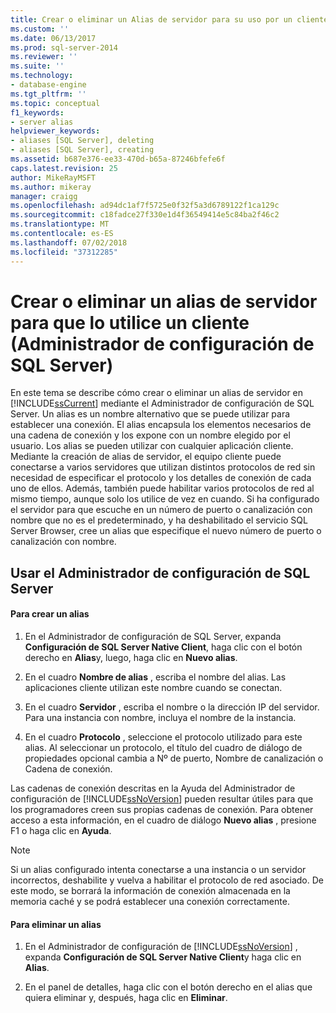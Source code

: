 ```yaml
---
title: Crear o eliminar un Alias de servidor para su uso por un cliente (Administrador de configuración de SQL Server) | Microsoft Docs
ms.custom: ''
ms.date: 06/13/2017
ms.prod: sql-server-2014
ms.reviewer: ''
ms.suite: ''
ms.technology:
- database-engine
ms.tgt_pltfrm: ''
ms.topic: conceptual
f1_keywords:
- server alias
helpviewer_keywords:
- aliases [SQL Server], deleting
- aliases [SQL Server], creating
ms.assetid: b687e376-ee33-470d-b65a-87246bfefe6f
caps.latest.revision: 25
author: MikeRayMSFT
ms.author: mikeray
manager: craigg
ms.openlocfilehash: ad94dc1af7f5725e0f32f5a3d6789122f1ca129c
ms.sourcegitcommit: c18fadce27f330e1d4f36549414e5c84ba2f46c2
ms.translationtype: MT
ms.contentlocale: es-ES
ms.lasthandoff: 07/02/2018
ms.locfileid: "37312285"
---
```

# <a name="create-or-delete-a-server-alias-for-use-by-a-client-sql-server-configuration-manager"></a>Crear o eliminar un alias de servidor para que lo utilice un cliente (Administrador de configuración de SQL Server)
  En este tema se describe cómo crear o eliminar un alias de servidor en [!INCLUDE[ssCurrent](../../includes/sscurrent-md.md)] mediante el Administrador de configuración de SQL Server. Un alias es un nombre alternativo que se puede utilizar para establecer una conexión. El alias encapsula los elementos necesarios de una cadena de conexión y los expone con un nombre elegido por el usuario. Los alias se pueden utilizar con cualquier aplicación cliente. Mediante la creación de alias de servidor, el equipo cliente puede conectarse a varios servidores que utilizan distintos protocolos de red sin necesidad de especificar el protocolo y los detalles de conexión de cada uno de ellos. Además, también puede habilitar varios protocolos de red al mismo tiempo, aunque solo los utilice de vez en cuando. Si ha configurado el servidor para que escuche en un número de puerto o canalización con nombre que no es el predeterminado, y ha deshabilitado el servicio SQL Server Browser, cree un alias que especifique el nuevo número de puerto o canalización con nombre.  
  
##  <a name="SSMSProcedure"></a> Usar el Administrador de configuración de SQL Server  
  
#### <a name="to-create-an-alias"></a>Para crear un alias  
  
1.  En el Administrador de configuración de SQL Server, expanda **Configuración de SQL Server Native Client**, haga clic con el botón derecho en **Alias**y, luego, haga clic en **Nuevo alias**.  
  
2.  En el cuadro **Nombre de alias** , escriba el nombre del alias. Las aplicaciones cliente utilizan este nombre cuando se conectan.  
  
3.  En el cuadro **Servidor** , escriba el nombre o la dirección IP del servidor. Para una instancia con nombre, incluya el nombre de la instancia.  
  
4.  En el cuadro **Protocolo** , seleccione el protocolo utilizado para este alias. Al seleccionar un protocolo, el título del cuadro de diálogo de propiedades opcional cambia a Nº de puerto, Nombre de canalización o Cadena de conexión.  
  
 Las cadenas de conexión descritas en la Ayuda del Administrador de configuración de [!INCLUDE[ssNoVersion](../../includes/ssnoversion-md.md)] pueden resultar útiles para que los programadores creen sus propias cadenas de conexión. Para obtener acceso a esta información, en el cuadro de diálogo **Nuevo alias** , presione F1 o haga clic en **Ayuda**.  
  
> [!NOTE]  
>  Si un alias configurado intenta conectarse a una instancia o un servidor incorrectos, deshabilite y vuelva a habilitar el protocolo de red asociado. De este modo, se borrará la información de conexión almacenada en la memoria caché y se podrá establecer una conexión correctamente.  
  
#### <a name="to-delete-an-alias"></a>Para eliminar un alias  
  
1.  En el Administrador de configuración de [!INCLUDE[ssNoVersion](../../includes/ssnoversion-md.md)] , expanda **Configuración de SQL Server Native Client**y haga clic en **Alias**.  
  
2.  En el panel de detalles, haga clic con el botón derecho en el alias que quiera eliminar y, después, haga clic en **Eliminar**.  
  
  
